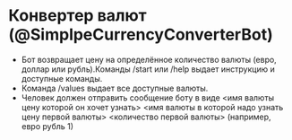 # Конвертер валют (@SimplpeCurrencyConverterBot)

- Бот возвращает цену на определённое количество валюты (евро, доллар или рубль).Команды /start или /help выдает инструкцию и доступные команды.
- Команда /values выдает все доступные валюты.
- Человек должен отправить сообщение боту в виде <имя валюты цену которой он хочет узнать> <имя валюты в которой надо узнать цену первой валюты> <количество первой валюты> (например, евро рубль 1)
 
